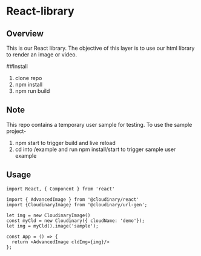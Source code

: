 # React-library

## Overview
This is our React library. The objective of this layer is to use our html
library to render an image or video.

##Install
1. clone repo
2. npm install
3. npm run build

## Note
This repo contains a temporary user sample for testing.
To use the sample project-
1. npm start to trigger build and live reload
2. cd into /example and run npm install/start to trigger sample user example


## Usage

```tsx
import React, { Component } from 'react'

import { AdvancedImage } from '@cloudinary/react'
import {CloudinaryImage} from '@cloudinary/url-gen';

let img = new CloudinaryImage()
const myCld = new Cloudinary({ cloudName: 'demo'});
let img = myCld().image('sample');

const App = () => {
  return <AdvancedImage cldImg={img}/>
};
```
